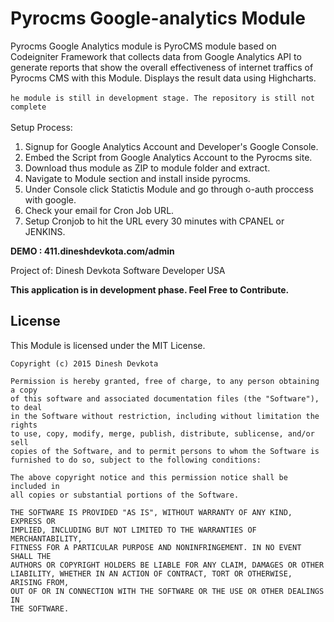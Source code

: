 # Pyrocms Google-analytics Module

Pyrocms Google Analytics module is PyroCMS module  based on Codeigniter Framework that collects data from Google Analytics API to generate reports that show the overall effectiveness of internet traffics of Pyrocms CMS with this Module.
Displays the result data using Highcharts. 
<br/>
<br/>
```he module is still in development stage. The repository is still not complete```
<br/><br/>
Setup Process:

1. Signup for Google Analytics Account and Developer's Google Console.
2. Embed the Script from Google Analytics Account to the Pyrocms site.
1. Download thus module as ZIP to module folder and extract.
2. Navigate to Module section and install inside pyrocms.
3. Under Console click Statictis Module and go through o-auth proccess with google.
4. Check your email for Cron Job URL.
5. Setup Cronjob to hit the URL every 30 minutes with CPANEL or JENKINS.

<strong>DEMO : 411.dineshdevkota.com/admin</strong>

Project of:
Dinesh Devkota
Software Developer
USA

<strong>This application is in development phase. Feel Free to Contribute.</strong>

## License
This Module is licensed under the MIT License.
```
Copyright (c) 2015 Dinesh Devkota

Permission is hereby granted, free of charge, to any person obtaining a copy
of this software and associated documentation files (the "Software"), to deal
in the Software without restriction, including without limitation the rights
to use, copy, modify, merge, publish, distribute, sublicense, and/or sell
copies of the Software, and to permit persons to whom the Software is
furnished to do so, subject to the following conditions:

The above copyright notice and this permission notice shall be included in
all copies or substantial portions of the Software.

THE SOFTWARE IS PROVIDED "AS IS", WITHOUT WARRANTY OF ANY KIND, EXPRESS OR
IMPLIED, INCLUDING BUT NOT LIMITED TO THE WARRANTIES OF MERCHANTABILITY,
FITNESS FOR A PARTICULAR PURPOSE AND NONINFRINGEMENT. IN NO EVENT SHALL THE
AUTHORS OR COPYRIGHT HOLDERS BE LIABLE FOR ANY CLAIM, DAMAGES OR OTHER
LIABILITY, WHETHER IN AN ACTION OF CONTRACT, TORT OR OTHERWISE, ARISING FROM,
OUT OF OR IN CONNECTION WITH THE SOFTWARE OR THE USE OR OTHER DEALINGS IN
THE SOFTWARE.
```

